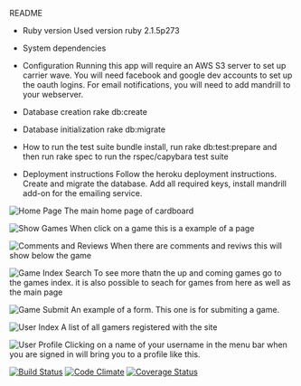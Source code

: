 README

* Ruby version
Used version ruby 2.1.5p273

* System dependencies

* Configuration
Running this app will require an AWS S3 server to set up carrier wave.
You will need facebook and google dev accounts to set up the oauth logins.
For email notifications, you will need to add mandrill to your webserver.

* Database creation
rake db:create

* Database initialization
rake db:migrate

* How to run the test suite
bundle install, run rake db:test:prepare and then run rake spec to run the rspec/capybara test suite

* Deployment instructions
Follow the heroku deployment instructions.  Create and migrate the database.
Add all required keys, install mandrill add-on for the emailing service.

![Home Page](
https://i.imgur.com/H7bMWy2.jpg)
The main home page of cardboard

![Show Games](
https://i.imgur.com/nsmdIE5.png)
When click on a game this is a example of a page

![Comments and Reviews](
https://i.imgur.com/rZ4MFgu.png)
When there are comments and reviws this will show below the game

![Game Index Search](
https://i.imgur.com/aGem1vg.png)
To see more thatn the up and coming games go to the games index. it is also possible to seach for games from here as well as the main page

![Game Submit](
https://i.imgur.com/gSA0bp4.png)
An example of a form. This one is for submiting a game.

![User Index](
https://i.imgur.com/SBfCDRi.png)
A list of all gamers registered with the site

![User Profile](
https://i.imgur.com/f8Xfvo1.png)
Clicking on a name of your username in the menu bar when you are signed in will bring you to a profile like this.

[![Build Status](https://travis-ci.org/SensitiveLion/cardboard.svg?branch=master)](https://travis-ci.org/SensitiveLion/cardboard) [![Code Climate](
https://codeclimate.com/github/SensitiveLion/cardboard.png)](https://codeclimate.com/github/SensitiveLion/cardboard) [![Coverage Status](
https://coveralls.io/repos/SensitiveLion/cardboard/badge.png)](https://coveralls.io/r/SensitiveLion/cardboard)
